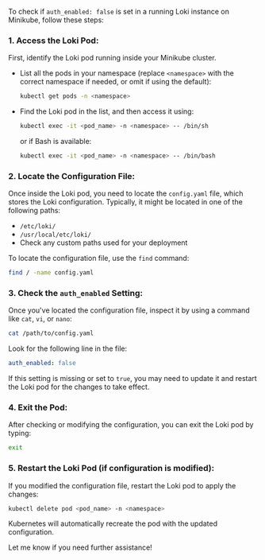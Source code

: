 To check if `auth_enabled: false` is set in a running Loki instance on Minikube, follow these steps:

### 1. Access the Loki Pod:
First, identify the Loki pod running inside your Minikube cluster.

- List all the pods in your namespace (replace `<namespace>` with the correct namespace if needed, or omit if using the default):

   ```bash
   kubectl get pods -n <namespace>
   ```

- Find the Loki pod in the list, and then access it using:

   ```bash
   kubectl exec -it <pod_name> -n <namespace> -- /bin/sh
   ```

   or if Bash is available:

   ```bash
   kubectl exec -it <pod_name> -n <namespace> -- /bin/bash
   ```

### 2. Locate the Configuration File:
Once inside the Loki pod, you need to locate the `config.yaml` file, which stores the Loki configuration. Typically, it might be located in one of the following paths:

- `/etc/loki/`
- `/usr/local/etc/loki/`
- Check any custom paths used for your deployment

To locate the configuration file, use the `find` command:

```bash
find / -name config.yaml
```

### 3. Check the `auth_enabled` Setting:
Once you've located the configuration file, inspect it by using a command like `cat`, `vi`, or `nano`:

```bash
cat /path/to/config.yaml
```

Look for the following line in the file:

```yaml
auth_enabled: false
```

If this setting is missing or set to `true`, you may need to update it and restart the Loki pod for the changes to take effect.

### 4. Exit the Pod:
After checking or modifying the configuration, you can exit the Loki pod by typing:

```bash
exit
```

### 5. Restart the Loki Pod (if configuration is modified):
If you modified the configuration file, restart the Loki pod to apply the changes:

```bash
kubectl delete pod <pod_name> -n <namespace>
```

Kubernetes will automatically recreate the pod with the updated configuration.

Let me know if you need further assistance!